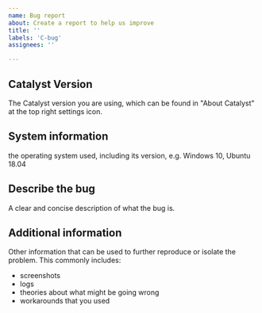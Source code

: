 ```yaml
---
name: Bug report
about: Create a report to help us improve
title: ''
labels: 'C-bug'
assignees: ''

---
```


## Catalyst Version

The Catalyst version you are using, which can be found in "About Catalyst" at the top right settings icon. 

## System information

the operating system used, including its version, e.g. Windows 10, Ubuntu 18.04

## Describe the bug
A clear and concise description of what the bug is.

## Additional information

Other information that can be used to further reproduce or isolate the problem.
This commonly includes:

- screenshots
- logs
- theories about what might be going wrong
- workarounds that you used
